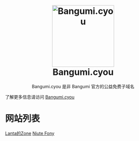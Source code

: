 <h1 align="center">
  <img src="https://www.bangumi.cyou/_next/image?url=%2Fimages%2FBangumi.png&w=256&q=75" alt="Bangumi.cyou" width="200">
  <br>Bangumi.cyou<br>


</h1>

  <p align="center">
Bangumi.cyou 是非 Bangumi 官方的公益免费子域名
  </p>

了解更多信息请访问 [Bangumi.cyou](https://bangumi.cyou)

# 网站列表
[Lanta的Zone](https://lanta.bangumi.cyou)
[Niute Fony](niute.bangumi.cyou)

